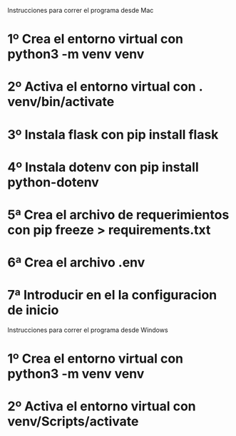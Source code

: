 Instrucciones para correr el programa desde Mac

# 1º Crea el entorno virtual con python3 -m venv venv  
# 2º Activa el entorno virtual con . venv/bin/activate 
# 3º Instala flask con pip install flask
# 4º Instala dotenv con pip install python-dotenv
# 5ª Crea el archivo de requerimientos con pip freeze > requirements.txt
# 6ª Crea el archivo .env
# 7ª Introducir en el la configuracion de inicio




Instrucciones para correr el programa desde Windows
# 1º Crea el entorno virtual con python3 -m venv venv  
# 2º Activa el entorno virtual con venv/Scripts/activate